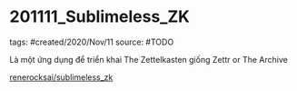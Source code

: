 # 201111_Sublimeless_ZK

tags: #created/2020/Nov/11
source: #TODO

Là một ứng dụng để triển khai The Zettelkasten giống Zettr or The Archive

[renerocksai/sublimeless_zk](https://github.com/renerocksai/sublimeless_zk)